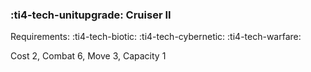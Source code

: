 ### :ti4-tech-unitupgrade: **Cruiser II**

Requirements: :ti4-tech-biotic: :ti4-tech-cybernetic: :ti4-tech-warfare:

Cost 2, Combat 6, Move 3, Capacity 1
